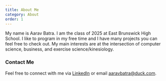 ```yaml
---
title: About Me
category: About
order: 1
---
```

My name is Aarav Batra. I am the class of 2025 at East Brunswick High School. I like to program in my free time and I have many projects you can feel free to check out. My main interests are at the intersection of computer science, business, and exercise science/kinesiology.

### Contact Me
Feel free to connect with me via [LinkedIn](https://www.linkedin.com/in/aarav-batra-a0abaa2a4/) or email [aaravbatra@duck.com](mailto:aaravbatra@duck.com).
